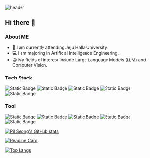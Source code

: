 ![header](https://capsule-render.vercel.app/api?type=venom&color=gradient&customColorList=2&height=200&text=WELCOME-nl-PIL%20%20SEONG%20%20Github&fontsize=90&animation=twinkling)

## Hi there 👋
### About ME

- 🏫 I am currently attending Jeju Halla University.
- 💻 I am majoring in Artificial Intelligence Engineering.
- 😀 My fields of interest include Large Language Models (LLM) and Computer Vision.


### Tech Stack
![Static Badge](https://img.shields.io/badge/python-20232a.svg?style=for-the-badge&logo=python&logoColor=#3776AB)
![Static Badge](https://img.shields.io/badge/pandas-150458.svg?style=for-the-badge&logo=pandas&logoColor=#FFFFFF)
![Static Badge](https://img.shields.io/badge/opencv-5C3EE8.svg?style=for-the-badge&logo=opencv&logoColor=#FFFFFF)
![Static Badge](https://img.shields.io/badge/huggingface-FFD21E.svg?style=for-the-badge&logo=huggingface&logoColor=#FFFFFF)
![Static Badge](https://img.shields.io/badge/langchain-04B404.svg?style=for-the-badge&logo=langchain&logoColor=#FFFFFF)

### Tool
![Static Badge](https://img.shields.io/badge/git-F05032.svg?style=for-the-badge&logo=git&logoColor=#FFFFFF)
![Static Badge](https://img.shields.io/badge/github-181717.svg?style=for-the-badge&logo=github&logoColor=#FFFFFF)
![Static Badge](https://img.shields.io/badge/notion-FFFFFF.svg?style=for-the-badge&logo=notion&logoColor=#000000)
![Static Badge](https://img.shields.io/badge/vscode-007ACC.svg?style=for-the-badge&logo=visualstudiocode&logoColor=#FFFFFF)
![Static Badge](https://img.shields.io/badge/jupyter-F37626.svg?style=for-the-badge&logo=jupyter&logoColor=#FFFFFF)



[![Pil Seong's GitHub stats](https://github-readme-stats.vercel.app/api?username=ypilseong&hide=stars&count_private=true&show_icons=true&theme=city_lights)](https://github.com/ypilseong/github-readme-stats)

[![Readme Card](https://github-readme-stats.vercel.app/api/pin/?username=ypilseong&repo=github-readme-stats&theme=city_lights)](https://github.com/ypilseong/github-readme-stats)

[![Top Langs](https://github-readme-stats.vercel.app/api/top-langs/?username=ypilseong&layout=compact&theme=city_lights)](https://github.com/ypilseong/github-readme-stats)

